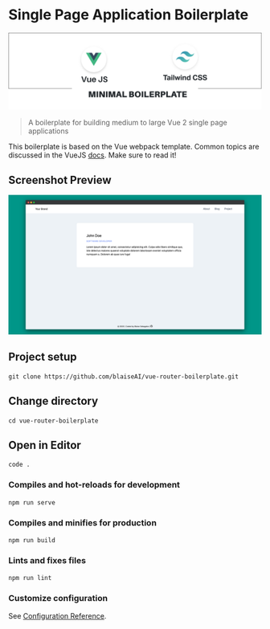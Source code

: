 # Single Page Application Boilerplate
![header](./src/assets/images/readme_logo@2x.jpg)
> A boilerplate for building medium to large Vue 2 single page applications

This boilerplate is based on the Vue webpack template.
Common topics are discussed in the VueJS [docs](http://vuejs-templates.github.io/webpack). Make sure to read it!

## Screenshot Preview
![screenshots](./src/assets/images/screenshot.png)
## Project setup
```
git clone https://github.com/blaiseAI/vue-router-boilerplate.git
```

## Change directory
```
cd vue-router-boilerplate
```

## Open in Editor
```
code .
```

### Compiles and hot-reloads for development
```
npm run serve
```

### Compiles and minifies for production
```
npm run build
```

### Lints and fixes files
```
npm run lint
```

### Customize configuration
See [Configuration Reference](https://cli.vuejs.org/config/).
